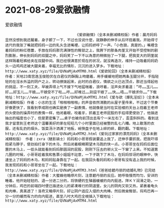 # 2021-08-29爱欲融情



爱欲融情



                
									《爱欲融情》（全本未删减精校版）作者：晨月妈妈显然没想到我还醒着，身子颤了一下，不过也没说什麼，就静静的伸手从后环抱着我。开始得寸进尺的我张了嘴就把妈妈一边的乳头含进嘴裡，让妈妈娇呼了一声。「小色狼，真是的。」嘴裡含着妈妈的粉红蓓蕾，手放在妈妈那充满弹性的臀部之上，我胯下的那条肉茎又开始不受控制的剧烈膨胀，伸长到妈妈的双腿之中，妈妈笑了一下不以為意的稍微抬了一下腿，把我变大的阴茎就这样隔着短裤给夹在双腿中间。我已经很满意於现在的状况，就没再造次，维持一边吸着妈妈奶头一边鸡鸡还被大腿夹着，幸福无比的情形，沉沉的进入梦乡。下载地址：http://www.xaty.xyz/file/QVNaMjAxMTM0.html《爱欲轮回》（全本未删减精校版） 作者：天地23南宫逸玉俊脸伏在白君仪的酥胸上吻磨着，用手缓缓地把她两条玉腿分开，手指轻轻的在淫水外溢的阴户之上，转动撩拨起来，此时的白君仪，情欲之火已达顶点，那还当得起他的挑逗，不一刻工夫，早被弄得上气不接下气地猛喘着，浪哼着，淫声央求着道：“哼……玉儿……好……好玉儿……干娘……干娘受不了啦……哼……好难过……别逗干娘了……快……唔……干娘求你……”下载地址：http://www.xaty.xyz/file/QVNaMjAxMTM1.html《爱与欲（爆乳淫奴）》（全本未删减精校版）作者：小志的生活「啪啪啪啪啪」的声音依然清脆的从屋子里传来，不过这个节奏好像更快了，我看到李成刚也确实是换了一副表情，他就像是当时在实验楼的天台上抱着王老师的头使劲的操弄时的表情一样，他闭着眼，咬着牙，抓着王老师屁股的手掐得更使劲了，他插进抽出的幅度也小了，但是更密集了……桌子也被向前顶出去有个一米左右了，歪歪斜斜的。看到这我才留意到王老师这个温馨美好的家在短短几个小时里面已经被整的乱七八糟。地上散落的衣服，还有乱扔的烟头，饭菜汤汁洒满了地板，碗筷盘子在地上碎的碎，翻的翻。下载地址：http://www.xaty.xyz/file/QVNaMjAxMTM2.html《爱玩过家家的漂亮妈妈》（全本未删减精校版） 作者：zxra（魅影骑士）妈妈和小哥哥假装要追上我了，还伸手要抓我，把我吓得抱紧马脖子，使劲拍打身下的木马，然后闭着眼睛期望木马跑的快一点。小哥哥坐在妈妈后面位置的木马上，一低头就能看到妈妈那圆润的屁股，刚刚下压去的邪火又一下窜了上来。不知道第几圈的时候，小哥哥趁着我和售票小姐姐不註意，一下子跳下了木马，在妈妈惊讶的眼神中，快速坐上了妈妈的木马，和妈妈贴身靠在了一起。在我回头看妈妈和小哥哥有没有追上我的时候，我发现妈妈和小哥哥坐在了一起。下载地址：http://www.xaty.xyz/file/QVNaMjAxMTM3.html《爸爸给碧丹丽的结婚礼物》已完结（全本未删减精校版）作者：大蜜蜂他略停片刻，注意碧丹丽的反应。她呼吸慢而均匀，安详的睡着。他开始轻轻的、退一分进二分的，将铁硬的生殖器缓缓的向内挺进。拜ＫＹ润滑之助，一分钟后，鸡巴的前端四吋便已插进女儿的紧凑难行的阴道里。女儿的阴肉又软又热，紧裹着龟头和肉棒，真美透了！洛奇又略停片刻，好让阴户适应入侵的大肉棒。然后微耸臀部，将鸡巴再一分一分的缓而有力的向内挺进，直至八吋大鸡巴全根插入下载地址：http://www.xaty.xyz/file/QVNaMjAxMTM4.html


